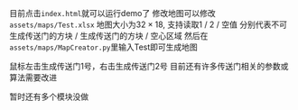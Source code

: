 目前点击`index.html`就可以运行demo了
修改地图可以修改`assets/maps/Test.xlsx`
地图大小为$32 \times 18$, 支持读取1 / 2 / 空值
分别代表不可生成传送门的方块 / 生成传送门的方块  / 空心区域
然后在`assets/maps/MapCreator.py`里输入Test即可生成地图

鼠标左击生成传送门1号，右击生成传送门2号
目前还有许多传送门相关的参数或算法需要改进

暂时还有多个模块没做
